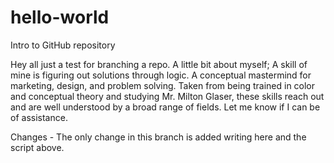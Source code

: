 # hello-world
Intro to GitHub repository

Hey all just a test for branching a repo. A little bit about myself; A skill of mine is figuring out solutions through logic. A conceptual mastermind for marketing, design, and problem solving. Taken from being trained in color and conceptual theory and studying Mr. Milton Glaser, these skills reach out and are well understood by a broad range of fields.
Let me know if I can be of assistance.

Changes - The only change in this branch is added writing here and the script above.

